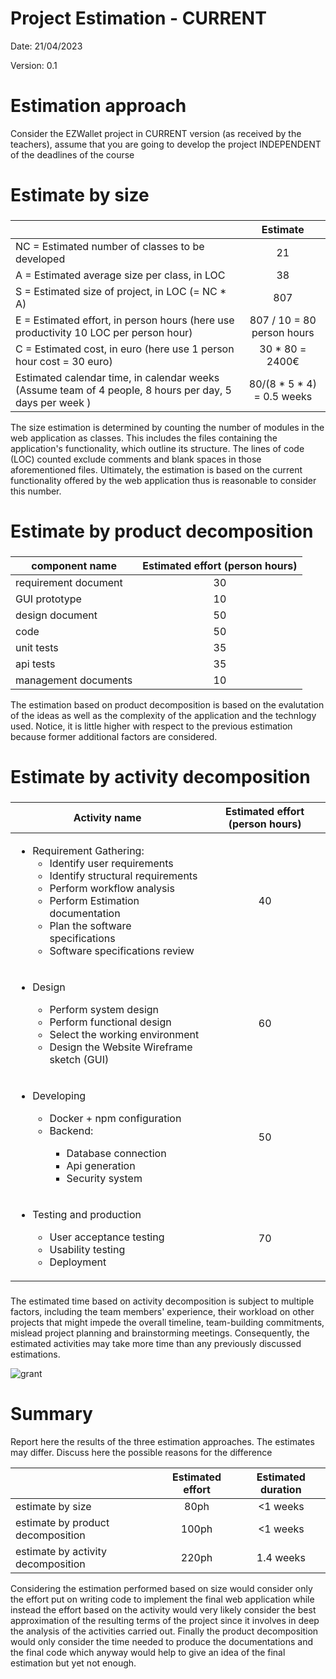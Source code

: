 # Project Estimation - CURRENT
Date: 21/04/2023

Version: 0.1


# Estimation approach
Consider the EZWallet  project in CURRENT version (as received by the teachers), assume that you are going to develop the project INDEPENDENT of the deadlines of the course
# Estimate by size
### 
|             | Estimate                        |             
| ----------- | :-------------------------------: |  
| NC =  Estimated number of classes to be developed   |    21                   |             
|  A = Estimated average size per class, in LOC       |        38                    | 
| S = Estimated size of project, in LOC (= NC * A) |807 |
| E = Estimated effort, in person hours (here use productivity 10 LOC per person hour)  |       807 / 10 = 80 person hours                               |   
| C = Estimated cost, in euro (here use 1 person hour cost = 30 euro) | 30 * 80 = 2400€ | 
| Estimated calendar time, in calendar weeks (Assume team of 4 people, 8 hours per day, 5 days per week ) |    80/(8 * 5 * 4)  = 0.5 weeks              |               

The size estimation is determined by counting the number of modules in the web application as classes. This includes the files containing the application's functionality, which outline its structure. The lines of code (LOC) counted exclude comments and blank spaces in those aforementioned files. Ultimately, the estimation is based on the current functionality offered by the web application thus is reasonable to consider this number.

# Estimate by product decomposition
### 
|         component name    | Estimated effort (person hours)   |             
| ----------- | :-------------------------------: | 
|requirement document    |  30 |
| GUI prototype |   10|
|design document | 50|
|code | 50|
| unit tests | 35|
| api tests | 35|
| management documents  | 10|

The estimation based on product decomposition is based on the evalutation of the ideas as well as the complexity of the application and the technlogy used. Notice, it is little higher with respect to the previous estimation because former additional factors are considered.

# Estimate by activity decomposition
### 
|         Activity name    | Estimated effort (person hours)   |             
| ----------- | :-------------------------------: | 
| <ul> <li> Requirement Gathering: <ul> <li> Identify user requirements</li><li> Identify structural requirements</li><li>Perform workflow analysis</li><li>Perform Estimation documentation</li><li>Plan the software specifications</li><li>Software specifications review</li></ul></ul>| 40 |
|<ul> <li>Design</li><ul><li>Perform system design</li><li>Perform functional design</li><li>Select the working environment</li><li>Design the Website Wireframe sketch (GUI)</li></ul> </ul>| 60 |
| <ul><li>Developing</li><ul><li>Docker + npm configuration</li><li>Backend:</li><ul><li>Database connection</li> <li>Api generation</li><li>Security system</li></ul></ul> |50|
| <ul><li>Testing and production</li><ul><li>User acceptance testing</li><li>Usability testing</li><li>Deployment</li></ul> |70 |
###

The estimated time based on activity decomposition is subject to multiple factors, including the team members' experience, their workload on other projects that might impede the overall timeline, team-building commitments, mislead project planning and brainstorming meetings. Consequently, the estimated activities may take more time than any previously discussed estimations.

![grant](/ezwallet/media/grantt.png)
# Summary

Report here the results of the three estimation approaches. The  estimates may differ. Discuss here the possible reasons for the difference

|             | Estimated effort                        |   Estimated duration |          
| ----------- | :-------------------------------: | :---------------:|
| estimate by size |80ph|<1 weeks
| estimate by product decomposition | 100ph|<1 weeks
| estimate by activity decomposition |220ph|1.4 weeks

Considering the estimation performed based on size would consider only the effort put on writing code to implement the final web application while instead the effort based on the activity would very likely consider the best approximation of the resulting terms of the project since it involves in deep the analysis of the activities carried out. Finally the product decomposition would only consider the time needed to produce the documentations and the final code which anyway would help to give an idea of the final estimation but yet not enough.


